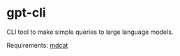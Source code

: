 # gpt-cli

CLI tool to make simple queries to large language models.

Requirements: [mdcat](https://github.com/swsnr/mdcat)
